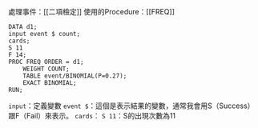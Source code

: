處理事件：[[二項檢定]]
使用的Procedure：[[FREQ]]
```SAS
DATA d1;
input event $ count;
cards;
S 11
F 14;
PROC FREQ ORDER = d1;
	WEIGHT COUNT;
	TABLE event/BINOMIAL(P=0.27);
	EXACT BINOMIAL;
RUN;
```
`input`：定義變數
	`event $`：這個是表示結果的變數，通常我會用S（Success）跟F（Fail）來表示。
`cards`：
	`S 11`：S的出現次數為11
	